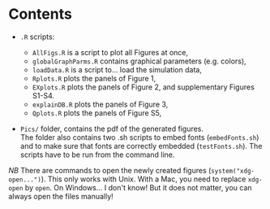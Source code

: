 # Contents

- `.R` scripts:

   - `AllFigs.R` is a script to plot all Figures at once,
   - `globalGraphParms.R` contains graphical parameters (e.g. colors),
   - `loadData.R` is a script to... load the simulation data,
   - `Rplots.R` plots the panels of Figure 1,
   - `EXplots.R` plots the panels of Figure 2, and supplementary Figures S1-S4.
   - `explainDB.R` plots the panels of Figure 3,
   - `Qplots.R` plots the panels of Figure S5,

- `Pics/` folder, contains the pdf of the generated figures.  
   The folder also contains two .sh scripts to embed fonts (`embedFonts.sh`) and to make sure that fonts are correctly embedded (`testFonts.sh`). The scripts have to be run from the command line.

*NB* There are commands to open the newly created figures (`system("xdg-open...")`). This only works with Unix. With a Mac, you need to replace `xdg-open` by `open`. On Windows... I don't know! But it does not matter, you can always open the files manually!
